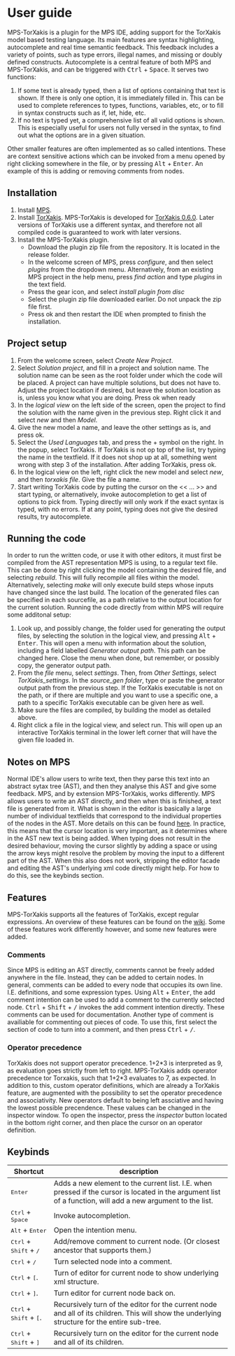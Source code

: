 ﻿# User guide
MPS-TorXakis is a plugin for the MPS IDE, adding support for the TorXakis model based testing language. Its main features are syntax highlighting, autocomplete and real time semantic feedback. This feedback includes a variety of points, such as type errors, illegal names, and missing or doubly defined constructs. 
Autocomplete is a central feature of both MPS and MPS-TorXakis, and can be triggered with <kbd>Ctrl</kbd> + <kbd>Space</kbd>. It serves two functions:
1. If some text is already typed, then a list of options containing that text is shown. If there is only one option, it is immediately filled in. This can be used to complete references to types, functions, variables, etc, or to fill in syntax constructs such as if, let, hide, etc.
2. If no text is typed yet, a comprehensive list of all valid options is shown. This is especially useful for users not fully versed in the syntax, to find out what the options are in a given situation.

Other smaller features are often implemented as so called intentions. These are context sensitive actions which can be invoked from a menu opened by right clicking somewhere in the file, or by pressing <kbd>Alt</kbd> + <kbd>Enter</kbd>. An example of this is adding or removing comments from nodes.



## Installation
1. Install [MPS](https://www.jetbrains.com/mps/). 
2. Install [TorXakis](https://github.com/TorXakis/TorXakis). MPS-TorXakis is developed for [TorXakis 0.6.0](https://github.com/TorXakis/TorXakis/releases/tag/v0.6.0). Later versions of TorXakis use a different syntax, and therefore not all compiled code is guaranteed to work with later versions.
3. Install the MPS-TorXakis plugin.
	* Download the plugin zip file from the repository. It is located in the release folder.
	* In the welcome screen of MPS, press *configure*, and then select *plugins* from the dropdown menu. Alternatively, from an existing MPS project in the help menu, press *find action* and type *plugins* in the text field.
	* Press the gear icon, and select *install plugin from disc*
	* Select the plugin zip file downloaded earlier. Do not unpack the zip file first.
	* Press ok and then restart the IDE when prompted to finish the installation.

## Project setup
1. From the welcome screen, select *Create New Project*.
2. Select *Solution project*, and fill in a project and solution name. The solution name can be seen as the root folder under which the code will be placed. A project can have multiple solutions, but does not have to. Adjust the project location if desired, but leave the solution location as is, unless you know what you are doing. Press ok when ready
3. In the *logical view* on the left side of the screen, open the project to find the solution with the name given in the previous step. Right click it and select *new* and then *Model*.
4. Give the new model a name, and leave the other settings as is, and press ok.
5. Select the *Used Languages* tab, and press the + symbol on the right. In the popup, select TorXakis. If TorXakis is not op top of the list, try typing the name in the textfield. If it does not shop up at all, something went wrong with step 3 of the installation. After adding TorXakis, press ok.
6. In the logical view on the left, right click the new model and select *new*, and then *torxakis file*. Give the file a name.
7. Start writing TorXakis code by putting the cursor on the << ... >> and start typing, or alternatively, invoke autocompletion to get a list of options to pick from. Typing directly will only work if the exact syntax is typed, with no errors. If at any point, typing does not give the desired results, try autocomplete.

## Running the code
In order to run the written code, or use it with other editors, it must first be compiled from the AST representation MPS is using, to a regular text file. This can be done by right clicking  the model containing the desired file, and selecting *rebuild*. This will fully recompile all files within the model. Alternatively, selecting *make* will only execute build steps whose inputs have changed since the last build. The location of the generated files can be specified in each sourcefile, as a path relative to the output location for the current solution.
Running the code directly from within MPS will require some additonal setup:
1. Look up, and possibly change, the folder used for generating the output files, by selecting the solution in the logical view, and pressing <kbd>Alt</kbd> + <kbd>Enter</kbd>. This will open a menu with information about the solution, including a field labelled *Generator output path*. This path can be changed here. Close the menu when done, but remember, or possibly copy, the generator output path.
2. From the *file* menu, select *settings*. Then, from *Other Settings*, select *TorXakis_settings*. In the *source_gen folder*, type or paste the generator output path from the previous step. If the TorXakis executable is not on the path, or if there are multiple and you want to use a specific one, a path to a specific TorXakis executable can be given here as well. 
3. Make sure the files are compiled, by building the model as detailed above.
4. Right click a file in the logical view, and select run. This will open up an interactive TorXakis terminal in the lower left corner that will have the given file loaded in.

## Notes on MPS
Normal IDE's allow users to write text, then they parse this text into an abstract sytax tree (AST), and then they analyse this AST and give some feedback. MPS, and by extension MPS-TorXakis, works differently. MPS allows users to write an AST directly, and then when this is finished, a text file is generated from it. What is shown in the editor is basically a large number of individual textfields that correspond to the individual properties of the nodes in the AST. More details on this can be found [here](https://www.jetbrains.com/mps/concepts/). In practice, this means that the cursor location is very important, as it determines where in the AST new text is being added. When typing does not result in the desired behaviour, moving the cursor slightly by adding a space or using the arrow keys might resolve the problem by moving the input to a different part of the AST. When this also does not work, stripping the editor facade and editing the AST's underlying xml code directly might help. For how to do this, see the keybinds section.

## Features
MPS-TorXakis supports all the features of TorXakis, except regular expressions. An overview of these features can be found on the [wiki](https://github.com/TorXakis/TorXakis/wiki). Some of these features work differently however, and some new features were added.

### Comments
Since MPS is editing an AST directly, comments cannot be freely added anywhere in the file. Instead, they can be added to certain nodes. In general, comments can be added to every node that occupies its own line. I.E. definitions, and some expression types. Using <kbd>Alt</kbd> + <kbd>Enter</kbd>, the add comment intention can be used to add a comment to the currently selected node. <kbd>Ctrl</kbd> + <kbd>Shift</kbd> + <kbd>/</kbd> invokes the add comment intention directly. These comments can be used for documentation. Another type of comment is availiable for commenting out pieces of code. To use this, first select the section of code to turn into a comment, and then press <kbd>Ctrl</kbd>  + <kbd>/</kbd>.

### Operator precedence
TorXakis does not support operator precedence. 1+2\*3 is interpreted as 9, as evaluation goes strictly from left to right. MPS-TorXakis adds operator precedence tor Torxakis, such that 1+2\*3 evaluates to 7, as expected. In addition to this, custom operator definitions, which are already a TorXakis feature, are augmented with the possibility to set the operator precedence and associativity. New operators default to being left assciative and having the lowest possible precendence. These values can be changed in the inspector window. To open the inspector, press the *inspector* button located in the bottom right corner, and then place the cursor on an operator definition.

## Keybinds
| Shortcut| description |
|---|---|
| <kbd>Enter</kbd> | Adds a new element to the current list. I.E. when pressed if the cursor is located in the argument list of a function, will add a new argument to the list.
| <kbd>Ctrl</kbd> + <kbd>Space</kbd> | Invoke autocompletion. |
|<kbd>Alt</kbd> + <kbd>Enter</kbd> | Open the intention menu.
|<kbd>Ctrl</kbd> + <kbd>Shift</kbd> + <kbd>/</kbd> | Add/remove comment to current node. (Or closest ancestor that supports them.)
|<kbd>Ctrl</kbd>  + <kbd>/</kbd> | Turn selected node into a comment.
|<kbd>Ctrl</kbd>  + <kbd>[</kbd>. | Turn of editor for current node to show underlying xml structure.
|<kbd>Ctrl</kbd>  + <kbd>]</kbd>. | Turn editor for current node back on.
|<kbd>Ctrl</kbd> + <kbd>Shift</kbd> + <kbd>[</kbd>. | Recursively turn of the editor for the current node and all of its children. This will show the underlying structure for the entire sub-tree.
|<kbd>Ctrl</kbd> + <kbd>Shift</kbd> + <kbd>]</kbd> | Recursively turn on the editor for the current node and all of its children.


